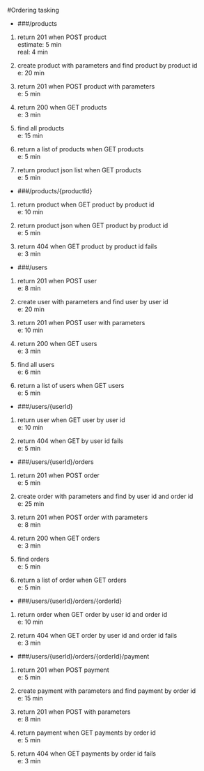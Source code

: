 #Ordering tasking

* ###/products

1. return 201 when POST product  
 estimate: 5 min  
 real: 4 min

2. create product with parameters and find product by product id  
 e: 20 min  
  

3. return 201 when POST product with parameters  
 e: 5 min  
  

4. return 200 when GET products  
 e: 3 min  
  

5. find all products  
 e: 15 min  
  
  
6. return a list of products when GET products  
 e: 5 min  
    
    
7. return product json list when GET products  
 e: 5 min

* ###/products/{productId}

1. return product when GET product by product id  
 e: 10 min  
   
2. return product json when GET product by product id  
 e: 5 min
 
3. return 404 when GET product by product id fails  
 e: 3 min   
  
 

* ###/users

1. return 201 when POST user  
 e: 8 min  
  
 
2. create user with parameters and find user by user id  
 e: 20 min  
  

3. return 201 when POST user with parameters  
 e: 10 min  
  
 
4. return 200 when GET users  
 e: 3 min  
  
 
5. find all users  
 e: 6 min  
  
 
6. return a list of users when GET users  
 e: 5 min  
  
 

* ###/users/{userId}

1. return user when GET user by user id  
e: 10 min  
 
 
2. return 404 when GET by user id fails  
 e: 5 min  
  


* ###/users/{userId}/orders

1. return 201 when POST order  
 e: 5 min  
  

2. create order with parameters and find by user id and order id  
 e: 25 min  
    

3. return 201 when POST order with parameters  
 e: 8 min  
    
   
4. return 200 when GET orders  
 e: 3 min  
  
 
5. find orders  
 e: 5 min  
  

6. return a list of order when GET orders  
 e: 5 min  
    
 

* ###/users/{userId}/orders/{orderId}

1. return order when GET order by user id and order id  
 e: 10 min  
   

2. return 404 when GET order by user id and order id fails  
 e: 3 min  
  
 
* ###/users/{userId}/orders/{orderId}/payment

1. return 201 when POST payment  
 e: 5 min  
  
 
2. create payment with parameters and find payment by order id  
 e: 15 min  
  

3. return 201 when POST with parameters  
 e: 8 min  
  

4. return payment when GET payments by order id   
 e: 5 min  
  
 
5. return 404 when GET payments by  order id fails  
 e: 3 min  
  
